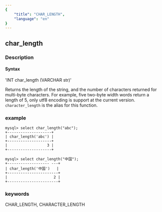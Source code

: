 ```yaml
---
{
    "title": "CHAR_LENGTH",
    "language": "en"
}
---
```


<!-- 
Licensed to the Apache Software Foundation (ASF) under one
or more contributor license agreements.  See the NOTICE file
distributed with this work for additional information
regarding copyright ownership.  The ASF licenses this file
to you under the Apache License, Version 2.0 (the
"License"); you may not use this file except in compliance
with the License.  You may obtain a copy of the License at

  http://www.apache.org/licenses/LICENSE-2.0

Unless required by applicable law or agreed to in writing,
software distributed under the License is distributed on an
"AS IS" BASIS, WITHOUT WARRANTIES OR CONDITIONS OF ANY
KIND, either express or implied.  See the License for the
specific language governing permissions and limitations
under the License.
-->

## char_length
### Description
#### Syntax

'INT char_length (VARCHAR str)'


Returns the length of the string, and the number of characters returned for multi-byte characters. For example, five two-byte width words return a length of 5, only utf8 encoding is support at the current version. `character_length` is the alias for this function.

### example


```
mysql> select char_length("abc");
+--------------------+
| char_length('abc') |
+--------------------+
|                  3 |
+--------------------+

mysql> select char_length("中国");
+------------------- ---+
| char_length('中国')   |
+-----------------------+
|                     2 |
+-----------------------+
```
### keywords
CHAR_LENGTH, CHARACTER_LENGTH

